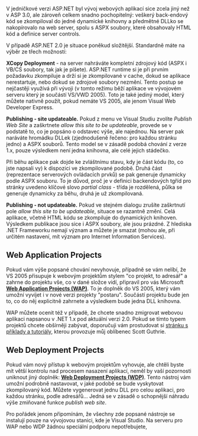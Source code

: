 <!-- dcterms:identifier = aspnetcz#102 -->
<!-- dcterms:title = Webový vývoj trochu jinak - WAP a WDP -->
<!-- dcterms:abstract = Pokud vám zcela nevyhovuje mírně chaotický způsob, jakým Visual Studio 2005 zachází s webovými projekty, mohou se vám hodit dva pluginy od Microsoftu: Web Application Projects (WAP) a Web Deployment Projects (WDP). -->
<!-- np9:categoryId = 1 -->
<!-- x4w:category = Tipy, triky -->
<!-- np9:authorId = 1 -->
<!-- np9:authorEmail = michal.valasek@altairis.cz -->
<!-- dcterms:creator = Michal Altair Valášek -->
<!-- dcterms:created = 2006-07-03T01:14:33.133+02:00 -->
<!-- dcterms:dateAccepted = 2006-07-03T01:14:33.133+02:00 -->

V jedničkové verzi ASP.NET byl vývoj webových aplikací sice zcela jiný než v ASP 3.0, ale zároveň celkem snadno pochopitelný: veškerý back-endový kód se zkompiloval do jedné dynamické knihovny a předmětné DLLko se nakopírovalo na web server, spolu s ASPX soubory, které obsahovaly HTML kód a definice server controls.

V případě ASP.NET 2.0 je situace poněkud složitější. Standardně máte na výběr ze třech možností:

 **XCopy Deployment** - na server nahráváte kompletní zdrojový kód (ASPX i VB/CS soubory, tak jak je píšete). ASP.NET runtime si je při prvním požadavku zkompiluje a drží si je zkompilované v cache, dokud se aplikace nerestartuje, nebo dokud se zdrojové soubory nezmění. Tento postup se nejčastěji využívá při vývoji (v tomto režimu běží aplikace ve vývojovém serveru který je součástí VS/VWD 2005). Toto je také jediný model, který můžete nativně použít, pokud nemáte VS 2005, ale jenom Visual Web Developer Express.

 **Publishing - site updateable.** Pokud z menu ve Visual Studiu zvolíte *Publish Web Site* a zaškrtnete *allow this site to be updateable*, provede se v podstatě to, co je popsáno o odstavec výše, ale najednou. Na server pak naráváte hromádku DLLek (zjednodušeně řečeno: pro každou stránku jedno) a ASPX souborů. Tento model se v zásadě podobá chování z verze 1.x, pouze výsledkem není jedna knihovna, ale celé jejich stádečko.

Při běhu aplikace pak dojde ke zvláštnímu stavu, kdy je část kódu (to, co jste napsali vy) k dispozici ve zkompilované podobě. Druhá část (reprezentace serverových ovládacích prvků) se pak generuje dynamicky podle ASPX souboru. To je důvod, proč je v definici backendových tgříd pro stránky uvedeno klíčové slovo *partial class* - třída je rozdělená, půlka se generuje dynamicky za běhu, druhá je už zkompilovaná.

 **Publishing - not updateable.** Pokud ve stejném dialogu zrušíte zaškrtnutí pole *allow this site to be updateable*, situace se razantně změní. Celá aplikace, včetně HTML kódu se zkompiluje do dynamických knihoven. Výsledkem publikace jsou sice i ASPX soubory, ale jsou prázdné. Z hlediska .NET Frameworku nemají význam a můžete je smazat (mohou ale, při určitém nastavení, mít význam pro Internet Information Services).

## Web Application Projects

Pokud vám výše popsané chování nevyhovuje, případně se vám nelíbí, že VS 2005 přisupuje k webovým projektům stylem "co projekt, to adresář" a zahrne do projektu vše, co v dané složce vidí, připravil pro vás Microsoft **[**Web Application Projects (WAP)**](http://msdn.microsoft.com/asp.net/reference/infrastructure/wap/)**. To je doplněk do VS 2005, který vám umožní vyvíjet i v nové verzi projekty "postaru". Součástí projektu bude jen to, co do něj explicitně zahrnete a výsledkem bude jedna DLL knihovna.

WAP můžete ocenit též v případě, že chcete snadno zmigrovat webovou aplikaci napsanou v .NET 1.x pod aktuální verzi 2.0. Pokud se tímto typem projektů chcete obšírněji zabývat, doporučuji vám prostudovat si [stránku s příklady a tutoriály](http://webproject.scottgu.com/), kterou provozuje můj oblíbenec Scott Guthrie.

## Web Deployment Projects

Pokud vám nový přístup k webovým projektům vyhovuje, ale chtěli byste mít větší kontrolu nad procesem nasazení aplikací, neměl by vaší pozornosti uniknout jiný doplněk: **[**Web Deployment Projects (WDP)**](http://msdn.microsoft.com/asp.net/reference/infrastructure/wdp/)**. Tento nástroj vám umožní podrobně nastavovat, v jaké podobě se bude vyskytovat zkompilovaný kód. Můžete vygenerovat jednu DLL pro celou aplikaci, pro každou stránku, podle adresářů... Jedná se v zásadě o schopnější náhradu výše zmiňované funkce *publish web site*.

Pro pořádek jenom připomínám, že všechny zde popsané nástroje se instalují pouze na vývojovou stanici, kde je Visual Studio. Na serveru pro WAP nebo WDP žádnou speciální podporu nepotřebujete,